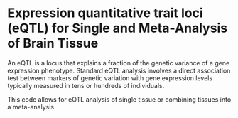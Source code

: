 # Expression quantitative trait loci (eQTL) for Single and Meta-Analysis of Brain Tissue           
                                  
An eQTL is a locus that explains a fraction of the genetic variance of a gene expression phenotype. Standard eQTL analysis involves a direct association test between markers of genetic variation with gene expression levels typically measured in tens or hundreds of individuals.                 
                                      
This code allows for eQTL analysis of single tissue or combining tissues into a meta-analysis.                                    
                
          
                  
      
  
   
   
